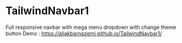 # TailwindNavbar1
Full responsive navbar with mega menu dropdown with change theme button
Demo : https://aliakbarnazemi.github.io/TailwindNavbar1/
